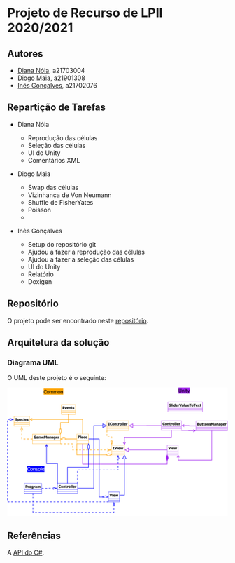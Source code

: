 # Projeto de Recurso de LPII 2020/2021

## Autores

* [Diana Nóia](https://github.com/diananoia), a21703004
* [Diogo Maia](https://github.com/Diogo-Maia), a21901308
* [Inês Gonçalves](https://github.com/ineesgoncalvees), a21702076

## Repartição de Tarefas

* Diana Nóia
  * Reprodução das células
  * Seleção das células
  * UI do Unity
  * Comentários XML

* Diogo Maia
  * Swap das células
  * Vizinhança de Von Neumann
  * Shuffle de FisherYates
  * Poisson
  * 

* Inês Gonçalves
  * Setup do repositório git
  * Ajudou a fazer a reprodução das células
  * Ajudou a fazer a seleção das células
  * UI do Unity
  * Relatório
  * Doxigen

## Repositório

O projeto pode ser encontrado neste [repositório](https://github.com/Diogo-Maia/LP2_RockPaperScissor).

## Arquitetura da solução



### Diagrama UML

O UML deste projeto é o seguinte:

![UML](UML.svg)

## Referências

A [API do C#](https://docs.microsoft.com/en-us/dotnet/csharp/).

